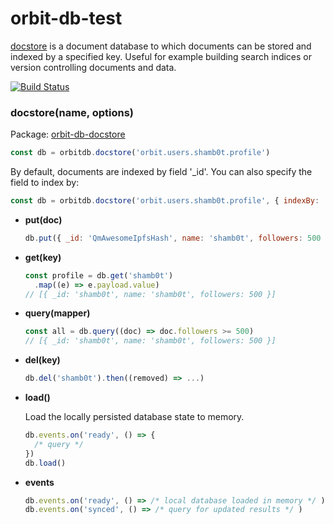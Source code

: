 # orbit-db-test

[docstore](##docstorename-options) is a document database to which documents can be stored and indexed by a specified key. Useful for example building search indices or version controlling documents and data.

[![Build Status](https://travis-ci.org/youribot/orbit-db-test.svg?branch=master)](https://travis-ci.org/youribot/orbit-db-test)

### docstore(name, options)

  Package:
  [orbit-db-docstore](https://github.com/shamb0t/orbit-db-docstore)

  ```javascript
  const db = orbitdb.docstore('orbit.users.shamb0t.profile')
  ```

  By default, documents are indexed by field '_id'. You can also specify the field to index by:

  ```javascript
  const db = orbitdb.docstore('orbit.users.shamb0t.profile', { indexBy: 'name' })
  ```

  - **put(doc)**
    ```javascript
    db.put({ _id: 'QmAwesomeIpfsHash', name: 'shamb0t', followers: 500 }).then((hash) => ...)
    ```

  - **get(key)**
    ```javascript
    const profile = db.get('shamb0t')
      .map((e) => e.payload.value)
    // [{ _id: 'shamb0t', name: 'shamb0t', followers: 500 }]
    ```

  - **query(mapper)**
    ```javascript
    const all = db.query((doc) => doc.followers >= 500)
    // [{ _id: 'shamb0t', name: 'shamb0t', followers: 500 }]
    ```

  - **del(key)**
    ```javascript
    db.del('shamb0t').then((removed) => ...)
    ```

  - **load()**

    Load the locally persisted database state to memory.

    ```javascript
    db.events.on('ready', () => {
      /* query */
    })
    db.load()
    ```

  - **events**

    ```javascript
    db.events.on('ready', () => /* local database loaded in memory */ )
    db.events.on('synced', () => /* query for updated results */ )
    ```
